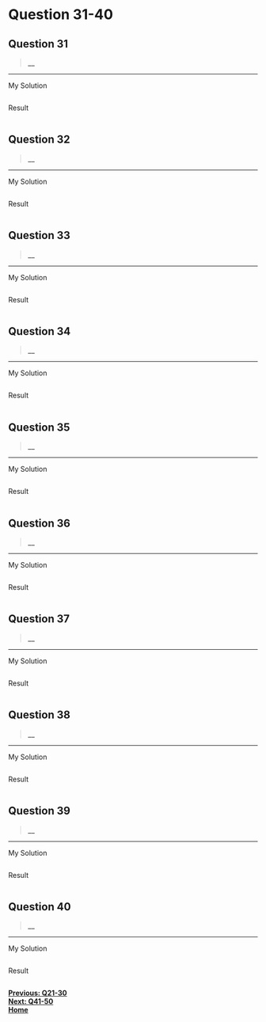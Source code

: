 # Question 31-40

## Question 31

> **__**  

---
My Solution

```python

```

Result

```python

```

## Question 32

> **__**  

---
My Solution

```python

```

Result

```python

```

## Question 33

> **__**  

---
My Solution

```python

```

Result

```python

```

## Question 34

> **__**  

---
My Solution

```python

```

Result

```python

```

## Question 35

> **__**  

---
My Solution

```python

```

Result

```python

```

## Question 36

> **__**  

---
My Solution

```python

```

Result

```python

```

## Question 37

> **__**  

---
My Solution

```python

```

Result

```python

```

## Question 38

> **__**  

---
My Solution

```python

```

Result

```python

```

## Question 39

> **__**  

---
My Solution

```python

```

Result

```python

```

## Question 40

> **__**  

---
My Solution

```python

```

Result

```python

```

[**Previous: Q21-30**](https://github.com/polo871209/break-the-ice-with-python/blob/main/md/Question%2021-30.md "Q21-30")  
[**Next: Q41-50**](https://github.com/polo871209/break-the-ice-with-python/blob/main/md/Question%2041-50.md "Q41-50")  
[**Home**](https://github.com/polo871209/break-the-ice-with-python "home")
